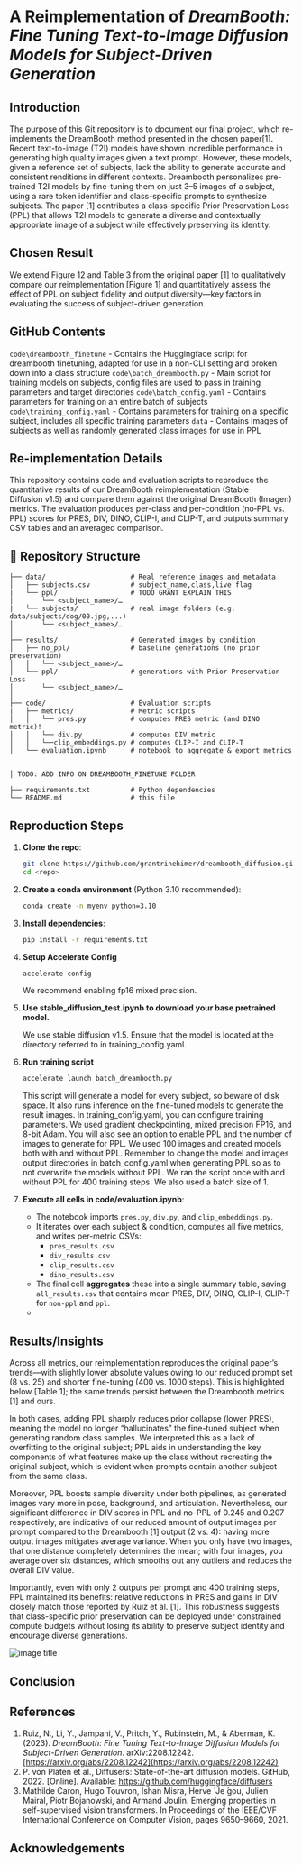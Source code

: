 # A Reimplementation of _DreamBooth: Fine Tuning Text-to-Image Diffusion Models for Subject-Driven Generation_

<!-- ## Environment

Try to use the environment.yaml to make a conda environment. Honestly, this might not work so if not just make sure you're using python 3.10 and install packages with pip as needed. You could also try the requirements.txt as well (although diffusers has to be installed manually through cloning the repo to your computer). -->

## Introduction
The purpose of this Git repository is to document our final project, which re-implements the DreamBooth method presented in the chosen paper[1]. Recent text-to-image (T2I) models have shown incredible performance in generating high quality images given a text prompt. However, these models, given a reference set of subjects, lack the ability to generate accurate and consistent renditions in different contexts. Dreambooth personalizes pre-trained T2I models by fine-tuning them on just 3–5 images of a subject, using a rare token identifier and class-specific prompts to synthesize subjects. The paper [1] contributes a class-specific Prior Preservation Loss (PPL) that allows T2I models to generate a diverse and contextually appropriate image of a subject while effectively preserving its identity.

## Chosen Result
We extend Figure 12 and Table 3 from the original paper [1] to qualitatively compare our reimplementation [Figure 1] and quantitatively assess the effect of PPL on subject fidelity and output diversity—key factors in evaluating the success of subject-driven generation. 
## GitHub Contents
`code\dreambooth_finetune` - Contains the Huggingface script for dreambooth finetuning, adapted for use in a non-CLI setting and broken down into a class structure
`code\batch_dreambooth.py` - Main script for training models on subjects, config files are used to pass in training parameters and target directories
`code\batch_config.yaml` - Contains parameters for training on an entire batch of subjects
`code\training_config.yaml` - Contains parameters for training on a specific subject, includes all specific training parameters
`data` - Contains images of subjects as well as randomly generated class images for use in PPL
## Re-implementation Details
This repository contains code and evaluation scripts to reproduce the quantitative results of our DreamBooth reimplementation (Stable Diffusion v1.5) and compare them against the original DreamBooth (Imagen) metrics. The evaluation produces per-class and per-condition (no‐PPL vs. PPL) scores for PRES, DIV, DINO, CLIP-I, and CLIP-T, and outputs summary CSV tables and an averaged comparison.

## 📁 Repository Structure

```
├── data/                     # Real reference images and metadata
│   ├── subjects.csv          # subject_name,class,live flag
|   └── ppl/                  # TODO GRANT EXPLAIN THIS
│       └── <subject_name>/…
|   └── subjects/             # real image folders (e.g. data/subjects/dog/00.jpg,...)
│       └── <subject_name>/…
│
├── results/                  # Generated images by condition
│   ├── no_ppl/               # baseline generations (no prior preservation)
│   │   └── <subject_name>/…  
│   └── ppl/                  # generations with Prior Preservation Loss
│       └── <subject_name>/…
│
├── code/                     # Evaluation scripts
|   ├── metrics/              # Metric scripts
│   │   └── pres.py           # computes PRES metric (and DINO metric)!
│   │   └── div.py            # computes DIV metric
│   │   └──clip_embeddings.py # computes CLIP‑I and CLIP‑T
│   └── evaluation.ipynb      # notebook to aggregate & export metrics


│ TODO: ADD INFO ON DREAMBOOTH_FINETUNE FOLDER 

├── requirements.txt          # Python dependencies
└── README.md                 # this file
```

## Reproduction Steps

1. **Clone the repo**:

   ```bash
   git clone https://github.com/grantrinehimer/dreambooth_diffusion.git
   cd <repo>
   ```
2. **Create a conda environment** (Python 3.10 recommended):

   ```bash
   conda create -n myenv python=3.10
   ```
3. **Install dependencies**:

   ```bash
   pip install -r requirements.txt
   ```
4. **Setup Accelerate Config**

   ```bash
   accelerate config
   ```
   We recommend enabling fp16 mixed precision.

5. **Use stable_diffusion_test.ipynb to download your base pretrained model.**

   We use stable diffusion v1.5. Ensure that the model is located at the directory referred to in training_config.yaml.
   
6. **Run training script**
   ```bash
   accelerate launch batch_dreambooth.py
   ```
   This script will generate a model for every subject, so beware of disk space. It also runs inference on the fine-tuned models to generate the result images. In training_config.yaml, you can configure training parameters. We used gradient checkpointing, mixed precision FP16, and 8-bit Adam. You will also see an option to enable PPL and the number of images to generate for PPL. We used 100 images and created models both with and without PPL. Remember to change the model and images output directories in batch_config.yaml when generating PPL so as to not overwrite the models without PPL. We ran the script once with and without PPL for 400 training steps. We also used a batch size of 1.

6. **Execute all cells in code/evaluation.ipynb**:

   * The notebook imports `pres.py`, `div.py`, and `clip_embeddings.py`.
   * It iterates over each subject & condition, computes all five metrics, and writes per-metric CSVs:
     * `pres_results.csv`
     * `div_results.csv`
     * `clip_results.csv`
     * `dino_results.csv`
   * The final cell **aggregates** these into a single summary table, saving `all_results.csv` that contains mean PRES, DIV, DINO, CLIP-I, CLIP-T for `non-ppl` and `ppl`.
   * 
## Results/Insights

Across all metrics, our reimplementation reproduces the original paper’s trends—with slightly lower absolute values owing to our reduced prompt set (8 vs. 25) and shorter fine-tuning (400 vs. 1000 steps). This is highlighted below [Table 1]; the same trends persist between the Dreambooth metrics [1] and ours. 

In both cases, adding PPL sharply reduces prior collapse (lower PRES), meaning the model no longer “hallucinates” the fine-tuned subject when generating random class samples. We interpreted this as a lack of overfitting to the original subject; PPL aids in understanding the key components of what features make up the class without recreating the original subject, which is evident when prompts contain another subject from the same class.

Moreover, PPL boosts sample diversity under both pipelines, as generated images vary more in pose, background, and articulation. Nevertheless, our significant difference in DIV scores in PPL and no-PPL of 0.245 and 0.207 respectively, are indicative of our reduced amount of output images per prompt compared to the Dreambooth [1] output (2 vs. 4): having more output images mitigates average variance. When you only have two images, that one distance completely determines the mean; with four images, you average over six distances, which smooths out any outliers and reduces the overall DIV value.

Importantly, even with only 2 outputs per prompt and 400 training steps, PPL maintained its benefits: relative reductions in PRES and gains in DIV closely match those reported by Ruiz et al. [1]. This robustness suggests that class-specific prior preservation can be deployed under constrained compute budgets without losing its ability to preserve subject identity and encourage diverse generations.

![image title](image_name.png)

## Conclusion

## References
1. Ruiz, N., Li, Y., Jampani, V., Pritch, Y., Rubinstein, M., & Aberman, K. (2023). *DreamBooth: Fine Tuning Text-to-Image Diffusion Models for Subject-Driven Generation*. arXiv:2208.12242. [https://arxiv.org/abs/2208.12242](https://arxiv.org/abs/2208.12242)
2. P. von Platen et al., Diffusers: State-of-the-art diffusion models. GitHub, 2022. [Online]. Available: https://github.com/huggingface/diffusers
3. Mathilde Caron, Hugo Touvron, Ishan Misra, Herve ́ Je ́gou, Julien Mairal, Piotr Bojanowski, and Armand Joulin. Emerging properties in self-supervised vision transformers. In Proceedings of the IEEE/CVF International Conference on Computer Vision, pages 9650–9660, 2021.

## Acknowledgements
